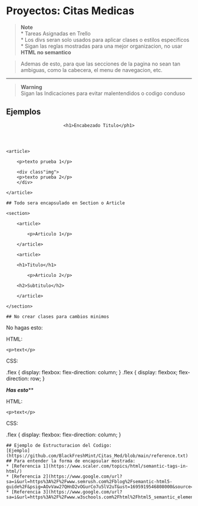 # Proyectos: Citas Medicas

> **Note**<br>
    * Tareas Asignadas en Trello <br>
    * Los divs seran solo usados para aplicar clases o estilos especificos <br>
    * Sigan las reglas mostradas para una mejor organizacion, no usar **HTML no semantico**

> Ademas de esto, para que las secciones de la pagina no sean tan ambiguas, como la cabecera, el menu de navegacion, etc.

---


> **Warning**<br>
Sigan las Indicaciones para evitar malentendidos o codigo conduso


## Ejemplos
<header>

    <h1>Encabezado Titulo</ph1>

</header>

<main>

    <article>

        <p>texto prueba 1</p>

        <div class"img">
        <p>texto prueba 2</p>
        </div>

    </article>

 </main>

```
## Todo sera encapsulado en Section o Article
```

<main>

    <section>

        <article>

            <p>Articulo 1</p>

        </article>

        <article>

        <h1>Titulo</h1>

            <p>Articulo 2</p>

        <h2>Subtitulo</h2>

        </article>

    </section>

</main>

```
## No crear clases para cambios minimos
```
No hagas esto:

HTML:
<div class="flex">

    <p>text</p>

</div>

<div class="flex2"


CSS:

.flex {
    display: flexbox:
    flex-direction: column;
}
.flex {
    display: flexbox;
    flex-direction: row;
}

*************************************Has esto***************************************

HTML:

<div class="flex">

    <p>text</p>

</div>

<div class="flex" style = "flex-direction: row;">

</div>

CSS:

.flex {
    display: flexbox:
    flex-direction: column;
}

```
## Ejemplo de Estructuracion del Codigo:
[Ejemplo](https://github.com/BlackFreshMint/Citas_Med/blob/main/reference.txt)
## Para entender la forma de encapsular mostrada:
* [Referencia 1](https://www.scaler.com/topics/html/semantic-tags-in-html/)
* [Referencia 2](https://www.google.com/url?sa=i&url=https%3A%2F%2Fwww.semrush.com%2Fblog%2Fsemantic-html5-guide%2F&psig=AOvVaw27QHnD2vOGurCo7u5lV2uT&ust=1695919546808000&source=images&cd=vfe&opi=89978449&ved=0CBAQjhxqFwoTCNCfnuqey4EDFQAAAAAdAAAAABAI)
* [Referencia 3](https://www.google.com/url?sa=i&url=https%3A%2F%2Fwww.w3schools.com%2Fhtml%2Fhtml5_semantic_elements.asp&psig=AOvVaw13GnyMN2gfLltEN1mc04lO&ust=1695919704458000&source=images&cd=vfe&opi=89978449&ved=0CBAQjhxqFwoTCNjPya6fy4EDFQAAAAAdAAAAABAD)
